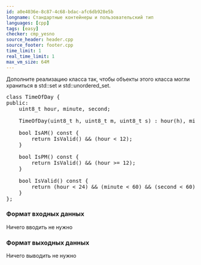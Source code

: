 ```yaml
---
id: a0e4036e-8c87-4c68-bdac-afc6db928e5b
longname: Стандартные контейнеры и пользовательский тип
languages: [cpp]
tags: [easy]
checker: cmp_yesno
source_header: header.cpp
source_footer: footer.cpp
time_limit: 1
real_time_limit: 1
max_vm_size: 64M
---
```


Дополните реализацию класса так, чтобы объекты этого класса могли храниться в std::set и std::unordered_set.

<pre>
class TimeOfDay {
public:
    uint8_t hour, minute, second;
    
    TimeOfDay(uint8_t h, uint8_t m, uint8_t s) : hour(h), minute(m), second(s) {}
    
    bool IsAM() const {
        return IsValid() && (hour < 12);
    }
    
    bool IsPM() const {
        return IsValid() && (hour >= 12);
    }
    
    bool IsValid() const {
        return (hour < 24) && (minute < 60) && (second < 60);
    }
}; 
</pre>

### Формат входных данных

Ничего вводить не нужно

### Формат выходных данных

Ничего выводить не нужно
